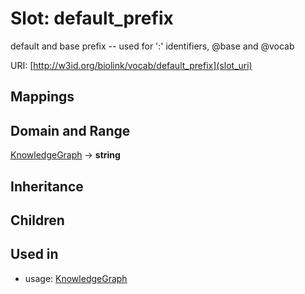 # Slot: default_prefix


default and base prefix -- used for ':' identifiers, @base and @vocab

URI: [http://w3id.org/biolink/vocab/default_prefix](slot_uri)
## Mappings

## Domain and Range

[KnowledgeGraph](KnowledgeGraph.md) -> **string**
## Inheritance

## Children

## Used in

 *  usage: [KnowledgeGraph](KnowledgeGraph.md)
